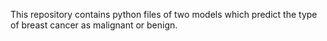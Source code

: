 This repository contains python files of two models which predict the
type of breast cancer as malignant or benign.

